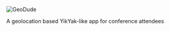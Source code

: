 ![GeoDude](http://cdn.bulbagarden.net/upload/thumb/9/98/074Geodude.png/250px-074Geodude.png)

A geolocation based YikYak-like app for conference attendees
